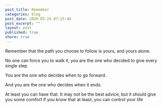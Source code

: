 ```yaml
---
post_title: Remember
categories: blog
post_date: 2020-05-24 07:25:48
post_excerpt: ""
layout: post
published: true
share: true
---
```

Remember that the path you choose to follow is yours, and yours alone.

No one can force you to walk it, you are the one who decided to give every single step.

You are the one who decides when to go forward.

And you are the one who decides when it ends.

At least you can have that. It may not be the best advice, but it should give you some comfort if you know that at least, you can control your life